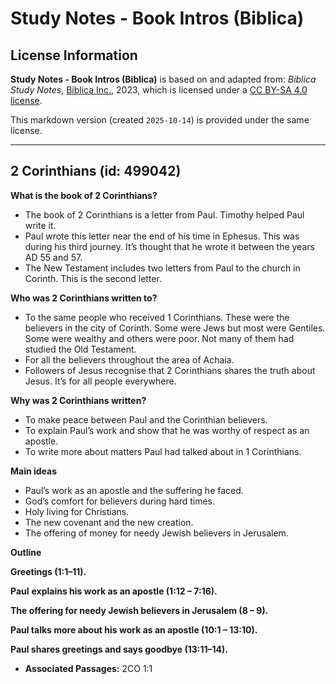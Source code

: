 # Study Notes - Book Intros (Biblica)

## License Information

**Study Notes - Book Intros (Biblica)** is based on and adapted from: _Biblica Study Notes_, [Biblica Inc.](https://www.biblica.com/), 2023, which is licensed under a [CC BY-SA 4.0 license](https://creativecommons.org/licenses/by-sa/4.0/legalcode.en).

This markdown version (created `2025-10-14`) is provided under the same license.



--------------------------------

## 2 Corinthians (id: 499042)

**What is the book of 2 Corinthians?**

* The book of 2 Corinthians is a letter from Paul. Timothy helped Paul write it.
* Paul wrote this letter near the end of his time in Ephesus. This was during his third journey. It’s thought that he wrote it between the years AD 55 and 57\.
* The New Testament includes two letters from Paul to the church in Corinth. This is the second letter.

**Who was 2 Corinthians written to?**

* To the same people who received 1 Corinthians. These were the believers in the city of Corinth. Some were Jews but most were Gentiles. Some were wealthy and others were poor. Not many of them had studied the Old Testament.
* For all the believers throughout the area of Achaia.
* Followers of Jesus recognise that 2 Corinthians shares the truth about Jesus. It’s for all people everywhere.

**Why was 2 Corinthians written?**

* To make peace between Paul and the Corinthian believers.
* To explain Paul’s work and show that he was worthy of respect as an apostle.
* To write more about matters Paul had talked about in 1 Corinthians.

**Main ideas**

* Paul’s work as an apostle and the suffering he faced.
* God’s comfort for believers during hard times.
* Holy living for Christians.
* The new covenant and the new creation.
* The offering of money for needy Jewish believers in Jerusalem.

**Outline**

**Greetings (1:1–11\).**

**Paul** **explains his work as an apostle (1:12 – 7:16\).**

**The offering for needy Jewish believers in Jerusalem (8 – 9\).**

**Paul talks more about his work as an apostle (10:1 – 13:10\).**

**Paul shares greetings and says goodbye (13:11–14\).**

* **Associated Passages:** 2CO 1:1

